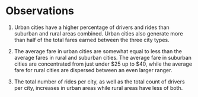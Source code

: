 # Observations

1. Urban cities have a higher percentage of drivers and rides than suburban and rural areas combined. Urban cities also generate more than half of the total fares earned between the three city types.

2. The average fare in urban cities are somewhat equal to less than the average fares in rural and suburban cities. The average fare in suburban cities are concentrated from just under $25 up to $40, while the average fare for rural cities are dispersed between an even larger ranger.

3. The total number of rides per city, as well as the total count of drivers per city, increases in urban areas while rural areas have less of both.
